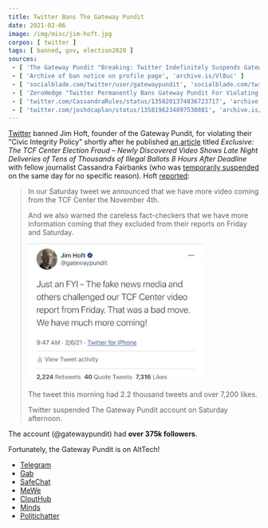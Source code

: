 ```yaml
---
title: Twitter Bans The Gateway Pundit
date: 2021-02-06
image: /img/misc/jim-hoft.jpg
corpos: [ twitter ]
tags: [ banned, gov, election2020 ]
sources:
 - [ 'The Gateway Pundit "Breaking: Twitter Indefinitely Suspends Gateway Pundit Account After We Announce More Video of TCF Center Fraud Will Be Released in Coming Days" by Jim Hoft (6 Feb 2021)', 'archive.is/SOgS3' ]
 - [ 'Archive of ban notice on profile page', 'archive.is/Vl8uc' ]
 - [ 'socialblade.com/twitter/user/gatewaypundit', 'socialblade.com/twitter/user/gatewaypundit' ]
 - [ 'ZeroHedge "Twitter Permanently Bans Gateway Pundit For Violating "Civic Integrity Policy"" by Tyler Durden (6 Feb 2021)', 'archive.is/NUkv0' ]
 - [ 'twitter.com/CassandraRules/status/1358201374836723717', 'archive.is/z7PwN' ]
 - [ 'twitter.com/joshdcaplan/status/1358196234897530881', 'archive.is/qvsBz' ]
---
```


[Twitter](/twitter/) banned Jim Hoft, founder of the Gateway Pundit, for
violating their "Civic Integrity Policy" shortly after he published [an
article](https://archive.is/ehruB) titled _Exclusive: The TCF Center Election
Fraud – Newly Discovered Video Shows Late Night Deliveries of Tens of Thousands
of Illegal Ballots 8 Hours After Deadline_ with fellow journalist Cassandra
Fairbanks (who was [temporarily
suspended](/e/twitter-restricts-tim-pool-tweet-ref-time-magazine/) on the
same day for no specific reason). Hoft [reported](https://archive.is/SOgS3):

> In our Saturday tweet we announced that we have more video coming from the
> TCF Center the November 4th.
>
> And we also warned the careless fact-checkers that we have more information
> coming that they excluded from their reports on Friday and Saturday.
>
> [<img src="prior-tweet.jpg" width="350" height="auto">](prior-tweet.jpg)
>
> The tweet this morning had 2.2 thousand tweets and over 7,200 likes.
>
> Twitter suspended The Gateway Pundit account on Saturday afternoon.

The account (@gatewaypundit) had **over 375k followers**.

Fortunately, the Gateway Pundit is on AltTech!

* [Telegram](https://t.me/gatewaypunditofficial)
* [Gab](https://gab.com/gatewaypundit)
* [SafeChat](https://safechat.com/channel/2775585583991869440)
* [MeWe](https://mewe.com/p/thegatewaypundit)
* [CloutHub](https://app.clouthub.com/public/de31dfd6-a8c2-4d87-9229-fd615cea059f)
* [Minds](https://www.minds.com/gatewaypundit_official)
* [Politichatter](https://politichatter.com/GatewayPunditNews)
